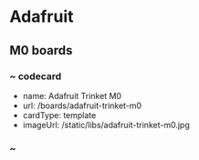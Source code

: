 # Adafruit

## M0 boards

### ~ codecard

* name: Adafruit Trinket M0
* url: /boards/adafruit-trinket-m0
* cardType: template
* imageUrl: /static/libs/adafruit-trinket-m0.jpg

### ~
